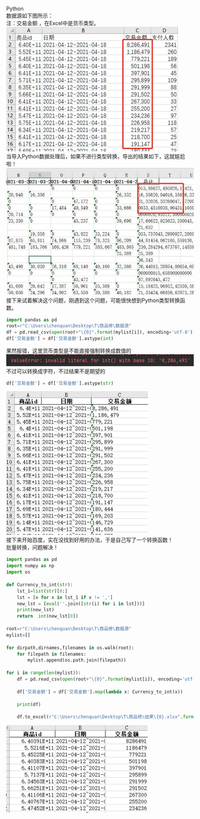 Python <br />数据源如下图所示：<br />注：交易金额 ，在Excel中是货币类型。<br />![](./img/1635566948604-c5ef3cce-38ea-4db7-8ced-43832c378952.webp)<br />当导入Python数据处理后，如果不进行类型转换，导出的结果如下，这就尴尬啦！<br />![](./img/1635566948696-cbb6a5ca-c1f1-4c9c-adef-a827f60ac6ee.webp)<br />接下来试着解决这个问题，刚遇到这个问题，可能很快想到Python类型转换函数。
```python
import pandas as pd
root=r"C:\Users\chenquan\Desktop\T\商品榜\数据源"
df = pd.read_csv(open(root+"\{0}".format(mylist[i]), encoding='utf-8'))
df['交易金额'] = df['交易金额'].astype(int)
```
果然报错，这里货币类型是不能直接强制转换成数值的<br />![](./img/1635566948652-2b02fbd3-87fb-46c8-9d50-d4b652cf5c49.webp)<br />不过可以转换成字符，不过结果不是期望的
```python
df['交易金额'] = df['交易金额'].astype(str)
```
![](./img/1635566948827-1121c5b5-cc76-4339-8118-79ac4f158b72.webp)<br />接下来开始百度，实在没找到好用的办法，于是自己写了一个转换函数！<br />批量转换，问题解决！
```python
import pandas as pd
import numpy as np
import os

def Currency_to_int(str):
    lst_1=list(str)[0:]
    lst = [x for x in lst_1 if x != ',']
    new_lst = [eval(''.join([str(i) for i in lst]))]
    print(new_lst)
    return  int(new_lst[0])

root=r"C:\Users\chenquan\Desktop\T\商品榜\数据源"
mylist=[]

for dirpath,dirnames,filenames in os.walk(root):
    for filepath in filenames:
        mylist.append(os.path.join(filepath))

for i in range(len(mylist)):
    df = pd.read_csv(open(root+"\{0}".format(mylist[i]), encoding='utf-8'))

    df['交易金额'] = df['交易金额'].map(lambda x: Currency_to_int(x))

    print(df)

    df.to_excel(r"C:\Users\chenquan\Desktop\T\商品榜\结果\{0}.xlsx".format(mylist[i][:-3]),index=False)
```
![](./img/1635566948795-e92a9e94-eb6f-4170-b863-27fc86459984.webp)
